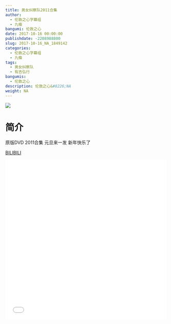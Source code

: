 ```yaml
---
title: 男女纠察队2011合集
author: 
  - 伦敦之心字幕组
  - 九條
bangumi: 伦敦之心
date: 2017-10-16 00:00:00
publishdate: -2208988800
slug: 2017-10-16_NA_1849142
categories: 
  - 伦敦之心字幕组
  - 九條
tags: 
  - 男女纠察队
  - 有吉弘行
bangumis: 
  - 伦敦之心
description: 伦敦之心&#8226;NA
weight: NA
---
```


![](https://i.imgur.com/jQJ1yqX.jpg)

# 简介  
原版DVD 2011合集 元旦来一发 新年快乐了

  [BILIBILI](https://www.bilibili.com/video/av1849142/)


<div class="vcontainer">  <iframe class='video' src="//www.bilibili.com/blackboard/player.html?cid=2846832&aid=1849142" width="100%" height="500" frameborder="0" allowfullscreen="allowfullscreen"></iframe></div>
